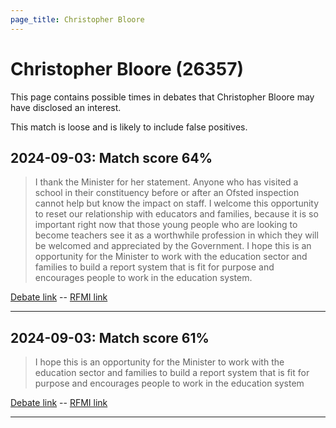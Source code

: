 ```yaml
---
page_title: Christopher Bloore
---
```


# Christopher Bloore  (26357)

This page contains possible times in debates that Christopher Bloore may have disclosed an interest.

This match is loose and is likely to include false positives. 



## 2024-09-03: Match score 64%

>I thank the Minister for her statement. Anyone who has visited a school in their constituency before or after an Ofsted inspection cannot help but know the impact on staff. I welcome this opportunity to reset our relationship with educators and families, because it is so important right now that those young people who are looking to become teachers see it as a worthwhile profession in which they will be welcomed and appreciated by the Government. I hope this is an opportunity for the Minister to work with the education sector and families to build a report system that is fit for purpose and encourages people to work in the education system.

[Debate link](https://www.theyworkforyou.com/debates/?id=2024-09-03c.178.2)  --  [RFMI link](https://www.theyworkforyou.com/mp/26357/register)


---



## 2024-09-03: Match score 61%

>I hope this is an opportunity for the Minister to work with the education sector and families to build a report system that is fit for purpose and encourages people to work in the education system

[Debate link](https://www.theyworkforyou.com/debates/?id=2024-09-03c.178.2)  --  [RFMI link](https://www.theyworkforyou.com/mp/26357/register)


---

